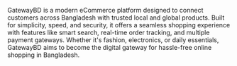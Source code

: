 GatewayBD is a modern eCommerce platform designed to connect customers across Bangladesh with trusted local and global products. Built for simplicity, speed, and security, it offers a seamless shopping experience with features like smart search, real-time order tracking, and multiple payment gateways. Whether it's fashion, electronics, or daily essentials, GatewayBD aims to become the digital gateway for hassle-free online shopping in Bangladesh.
